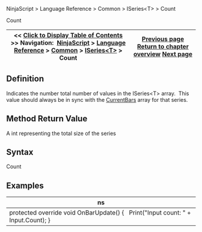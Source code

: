﻿
NinjaScript \> Language Reference \> Common \> ISeries\<T\> \> Count

Count

| \<\< [Click to Display Table of Contents](iseries_count.md) \>\> **Navigation:**     [NinjaScript](ninjascript.md) \> [Language Reference](language_reference_wip.md) \> [Common](common.md) \> [ISeries\<T\>](iseriest.md) \> Count | [Previous page](iseries_volumes.md) [Return to chapter overview](iseriest.md) [Next page](getvalueat.md) |
| --- | --- |
## Definition
Indicates the number total number of values in the ISeries\<T\> array.  This value should always be in sync with the [CurrentBars](currentbars.md) array for that series.
 
## Method Return Value
A int representing the total size of the series
 
## Syntax
Count
 
## 
## Examples

| ns |
| --- |
| protected override void OnBarUpdate() {    Print("Input count: " \+ Input.Count); } |
